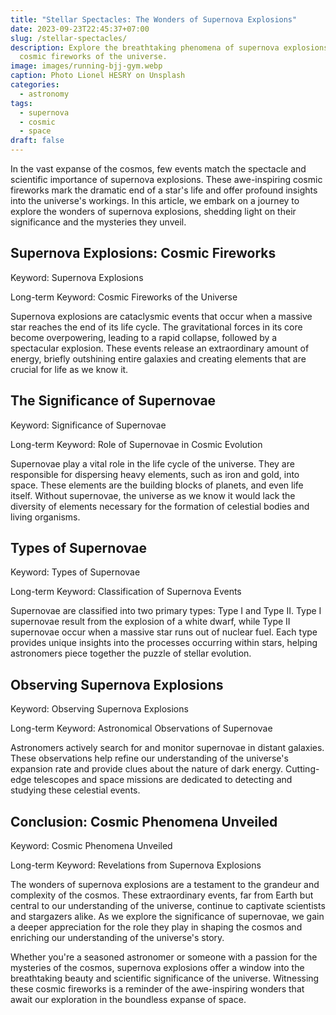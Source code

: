 ```yaml
---
title: "Stellar Spectacles: The Wonders of Supernova Explosions"
date: 2023-09-23T22:45:37+07:00
slug: /stellar-spectacles/
description: Explore the breathtaking phenomena of supernova explosions, the
  cosmic fireworks of the universe.
image: images/running-bjj-gym.webp
caption: Photo Lionel HESRY on Unsplash
categories:
  - astronomy
tags:
  - supernova
  - cosmic
  - space
draft: false
---
```


In the vast expanse of the cosmos, few events match the spectacle and scientific importance of supernova explosions. These awe-inspiring cosmic fireworks mark the dramatic end of a star's life and offer profound insights into the universe's workings. In this article, we embark on a journey to explore the wonders of supernova explosions, shedding light on their significance and the mysteries they unveil.

## Supernova Explosions: Cosmic Fireworks

Keyword: Supernova Explosions

Long-term Keyword: Cosmic Fireworks of the Universe

Supernova explosions are cataclysmic events that occur when a massive star reaches the end of its life cycle. The gravitational forces in its core become overpowering, leading to a rapid collapse, followed by a spectacular explosion. These events release an extraordinary amount of energy, briefly outshining entire galaxies and creating elements that are crucial for life as we know it.

## The Significance of Supernovae

Keyword: Significance of Supernovae

Long-term Keyword: Role of Supernovae in Cosmic Evolution

Supernovae play a vital role in the life cycle of the universe. They are responsible for dispersing heavy elements, such as iron and gold, into space. These elements are the building blocks of planets, and even life itself. Without supernovae, the universe as we know it would lack the diversity of elements necessary for the formation of celestial bodies and living organisms.

## Types of Supernovae

Keyword: Types of Supernovae

Long-term Keyword: Classification of Supernova Events

Supernovae are classified into two primary types: Type I and Type II. Type I supernovae result from the explosion of a white dwarf, while Type II supernovae occur when a massive star runs out of nuclear fuel. Each type provides unique insights into the processes occurring within stars, helping astronomers piece together the puzzle of stellar evolution.

## Observing Supernova Explosions

Keyword: Observing Supernova Explosions

Long-term Keyword: Astronomical Observations of Supernovae

Astronomers actively search for and monitor supernovae in distant galaxies. These observations help refine our understanding of the universe's expansion rate and provide clues about the nature of dark energy. Cutting-edge telescopes and space missions are dedicated to detecting and studying these celestial events.

## Conclusion: Cosmic Phenomena Unveiled

Keyword: Cosmic Phenomena Unveiled

Long-term Keyword: Revelations from Supernova Explosions

The wonders of supernova explosions are a testament to the grandeur and complexity of the cosmos. These extraordinary events, far from Earth but central to our understanding of the universe, continue to captivate scientists and stargazers alike. As we explore the significance of supernovae, we gain a deeper appreciation for the role they play in shaping the cosmos and enriching our understanding of the universe's story.

Whether you're a seasoned astronomer or someone with a passion for the mysteries of the cosmos, supernova explosions offer a window into the breathtaking beauty and scientific significance of the universe. Witnessing these cosmic fireworks is a reminder of the awe-inspiring wonders that await our exploration in the boundless expanse of space.
